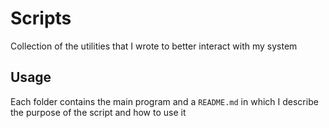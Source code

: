 # Scripts

Collection of the utilities that I wrote to better interact with my system

## Usage

Each folder contains the main program and a `README.md` in which I describe the purpose of the script and how to use it

